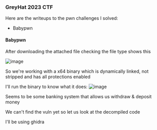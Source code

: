 <h3> GreyHat 2023 CTF </h3>

Here are the writeups to the pwn challenges I solved:
- Babypwn


#### Babypwn

After downloading the attached file checking the file type shows this

![image](https://github.com/h4ckyou/h4ckyou.github.io/assets/127159644/a38b5ee8-e0e5-4f05-8715-500ea7b58bb5)

So we're working with a x64 binary which is dynamically linked, not stripped and has all protections enabled

I'll run the binary to know what it does:
![image](https://github.com/h4ckyou/h4ckyou.github.io/assets/127159644/3b54bef9-ace8-4052-b279-07e02d56b5da)

Seems to be some banking system that allows us withdraw & deposit money 

We can't find the vuln yet so let us look at the decompiled code

I'll be using ghidra
